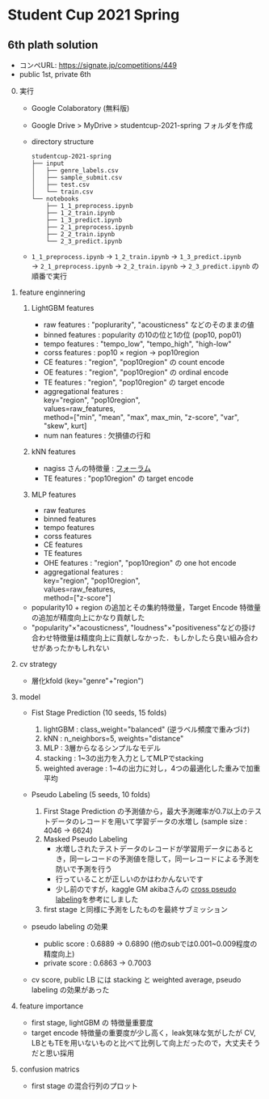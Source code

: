 # Student Cup 2021 Spring
## 6th plath solution
- コンペURL: https://signate.jp/competitions/449
- public 1st, private 6th

0. 実行

    - Google Colaboratory (無料版)
    - Google Drive > MyDrive > studentcup-2021-spring フォルダを作成

    - directory structure
        ```
        studentcup-2021-spring
        ├── input
        │   ├── genre_labels.csv
        │   ├── sample_submit.csv
        │   ├── test.csv
        │   └── train.csv
        └── notebooks
            ├── 1_1_preprocess.ipynb
            ├── 1_2_train.ipynb
            ├── 1_3_predict.ipynb
            ├── 2_1_preprocess.ipynb
            ├── 2_2_train.ipynb
            └── 2_3_predict.ipynb
        ```
    - `1_1_preprocess.ipynb` -> `1_2_train.ipynb` -> `1_3_predict.ipynb`     
    -> `2_1_preprocess.ipynb` -> `2_2_train.ipynb` -> `2_3_predict.ipynb`
    の順番で実行

1. feature enginnering
    1. LightGBM features
        - raw features : "poplurarity", "acousticness" などのそのままの値
        - binned features : popularity の10の位と1の位 (pop10, pop01)
        - tempo features : "tempo_low", "tempo_high", "high-low"
        - corss features : pop10 × region -> pop10region
        - CE features : "region", "pop10region" の count encode
        - OE features : "region", "pop10region" の ordinal encode
        - TE features : "region", "pop10region" の target encode
        - aggregational features :     
             key="region", "pop10region",    
             values=raw_features,     
             method=\["min", "mean", "max", max_min, "z-score", "var", "skew", kurt\]
        - num nan features : 欠損値の行和
    
    2. kNN features
        - nagiss さんの特徴量 : [フォーラム](https://signate.jp/competitions/449/discussions/knn-baseline-cv06256-lb06417)
        - TE features : "pop10region" の target encode
    
    3. MLP features
        - raw features
        - binned features
        - tempo features
        - corss features
        - CE features
        - TE features
        - OHE features : "region", "pop10region" の one hot encode
        - aggregational features :     
             key="region", "pop10region",    
             values=raw_features,     
             method=\["z-score"\]
    
    - popularity10 + region の追加とその集約特徴量，Target Encode 特徴量の追加が精度向上にかなり貢献した
    - "popularity"×"acousticness", "loudness"×"positiveness"などの掛け合わせ特徴量は精度向上に貢献しなかった．もしかしたら良い組み合わせがあったかもしれない

2. cv strategy 
    - 層化kfold (key="genre"+"region")

3. model
    - Fist Stage Prediction (10 seeds, 15 folds)
        1. lightGBM : class_weight="balanced" (逆ラベル頻度で重みづけ)
        2. kNN : n_neighbors=5, weights="distance"
        3. MLP : 3層からなるシンプルなモデル
        4. stacking : 1~3の出力を入力としてMLPでstacking
        5. weighted average : 1~4の出力に対し，4つの最適化した重みで加重平均

    - Pseudo Labeling (5 seeds, 10 folds)
        1. First Stage Prediction の予測値から，最大予測確率が0.7以上のテストデータのレコードを用いて学習データの水増し (sample size : 4046 -> 6624)
        2. Masked Pseudo Labeling
            - 水増しされたテストデータのレコードが学習用データにあるとき，同一レコードの予測値を隠して，同一レコードによる予測を防いで予測を行う    
            - 行っていることが正しいのかはわかんないです
            - 少し前のですが，kaggle GM akibaさんの [cross pseudo labeling](https://speakerdeck.com/iwiwi/kaggle-state-farm-distracted-driver-detection)を参考にしました
        3. first stage と同様に予測をしたものを最終サブミッション
    
    - pseudo labeling の効果
        - public score :  0.6889 -> 0.6890 (他のsubでは0.001~0.009程度の精度向上) 
        - private score : 0.6863 -> 0.7003

    - cv score, public LB には stacking と weighted average, pseudo labeling の効果があった

4. feature importance
    - first stage, lightGBM の 特徴量重要度
    - target encode 特徴量の重要度が少し高く，leak気味な気がしたが CV, LBともTEを用いないものと比べて比例して向上だったので，大丈夫そうだと思い採用

5. confusion matrics
    - first stage の混合行列のプロット

